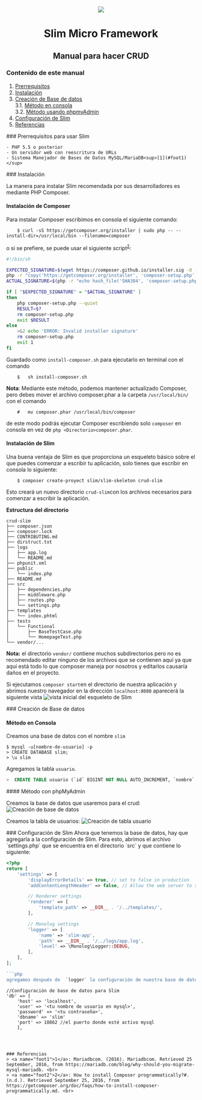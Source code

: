 <h3 align="center"><img src="resources/images/favicon.png" style="width=40px"></h3>
<h1 align="center">Slim Micro Framework</h1>
<h2 align="center">Manual para hacer CRUD</h2>

### Contenido de este manual
1. [Prerrequisitos](#prerrequisitos-para-usar-slim)<br>
2. [Instalación](#instalación)<br>
3. [Creación de Base de datos](#creación-de-base-de-datos)<br>
3.1. [Método en consola](#método-en-consola)<br>
3.2. [Método usando phpmyAdmin](#método-usando-phpmyadmin)<br>
4. [Configuración de Slim](#configuración-de-slim)<br>
5. [Referencias](#referencias)<br>


<section id="prerrequisitos">
### Prerrequisitos para usar Slim

	- PHP 5.5 o posterior
	- Un servidor web con reescritura de URLs 
	- Sistema Manejador de Bases de Datos MySQL/MariaDB<sup>[1](#foot1)</sup>
</section>

<section id="instalacion">
### Instalación

La manera para instalar Slim recomendada por sus desarrolladores es mediante PHP Composer.

#### Instalación de Composer 

Para instalar Composer escribimos en consola el siguiente comando:

```
	$ curl -sS https://getcomposer.org/installer | sudo php -- --install-dir=/usr/local/bin --filename=composer
```


o si se prefiere, se puede usar el siguiente script<sup>[2](#foot2)</sup>:

```sh
#!/bin/sh

EXPECTED_SIGNATURE=$(wget https://composer.github.io/installer.sig -O - -q)
php -r "copy('https://getcomposer.org/installer', 'composer-setup.php');"
ACTUAL_SIGNATURE=$(php -r "echo hash_file('SHA384', 'composer-setup.php');")

if [ "$EXPECTED_SIGNATURE" = "$ACTUAL_SIGNATURE" ]
then
    php composer-setup.php --quiet
    RESULT=$?
    rm composer-setup.php
    exit $RESULT
else
    >&2 echo 'ERROR: Invalid installer signature'
    rm composer-setup.php
    exit 1
fi

```
Guardado como `install-composer.sh` para ejecutarlo en terminal con el comando 

```
	$	sh install-composer.sh
```

**Nota**: Mediante este método, podemos mantener actualizado Composer, pero debes mover el archivo composer.phar a la carpeta `/usr/local/bin/` con el comando 

```
	# 	mv composer.phar /usr/local/bin/composer
```
de este modo podrás ejecutar Composer escribiendo solo `composer` en consola en vez de `php <Directorio>composer.phar`.


#### Instalación de Slim

Una buena ventaja de Slim es que proporciona un esqueleto básico sobre el que puedes comenzar a escribir tu aplicación, solo tienes que escribir en consola lo siguiente: 

```
	$ composer create-proyect slim/slim-skeleton crud-slim
```

Esto creará un nuevo directorio `crud-slim`con los archivos necesarios para comenzar a escribir la aplicación.

**Estructura del directorio** 

```
crud-slim
├── composer.json
├── composer.lock
├── CONTRIBUTING.md
├── dirstruct.txt
├── logs
│   ├── app.log
│   └── README.md
├── phpunit.xml
├── public
│   └── index.php
├── README.md
├── src
│   ├── dependencies.php
│   ├── middleware.php
│   ├── routes.php
│   └── settings.php
├── templates
│   └── index.phtml
├── tests
│   └── Functional
│       ├── BaseTestCase.php
│       └── HomepageTest.php
└── vendor/...

```

**Nota:** el directorio `vendor/` contiene muchos subdirectorios pero no es recomendado editar ninguno de los archivos que se contienen aquí ya que aquí está todo lo que composer maneja por nosotros y editarlos causaría daños en el proyecto.

Si ejecutamos `composer start`en el directorio de nuestra aplicación y abrimos nuestro navegador en la dirección `localhost:8080` aparecerá la siguiente vista
<img alt="vista inicial del esqueleto de Slim" src="resources/images/esqueleto.png">

</section>

<section id="bdd">
### Creación de Base de datos

<section id="consola">

#### Método en Consola
Creamos una base de datos con el nombre `slim` 

```
$ mysql -u[nombre-de-usuario] -p
> CREATE DATABASE slim;
> \u slim
```

Agregamos la tabla `usuario`.

```sql
>  CREATE TABLE usuario (`id` BIGINT NOT NULL AUTO_INCREMENT, `nombre` VARCHAR (250) NOT NULL, `correo` VARCHAR (250) NOT NULL, `clave_acceso` VARCHAR (250) NOT NULL, PRIMARY KEY (`id`));
```
</section>

<section id="phpmyadmin">
#### Método con phpMyAdmin

Creamos la base de datos que usaremos para el crud:
	<img src="resources/images/1.png" alt="Creación de base de datos">

Creamos la tabla de usuarios:
	<img src="resources/images/2.png" alt="Creación de tabla usuario">
</section>

</section>

<a name="config">
### Configuración de Slim
</a>
Ahora que tenemos la base de datos, hay que agregarla a la configuración de Slim. Para esto, abrimos el archivo `settings.php` que  se encuentra en el directorio `src` y que contiene lo siguiente:

```php
<?php
return [
    'settings' => [
        'displayErrorDetails' => true, // set to false in production
        'addContentLengthHeader' => false, // Allow the web server to send the content-length header

        // Renderer settings
        'renderer' => [
            'template_path' => __DIR__ . '/../templates/',
        ],

        // Monolog settings
        'logger' => [
            'name' => 'slim-app',
            'path' => __DIR__ . '/../logs/app.log',
            'level' => \Monolog\Logger::DEBUG,
        ],
    ],
];

```php
agregamos después de  `logger` la configuración de nuestra base de datos

```

	//Configuración de base de datos para Slim
	'db' => [
		'host' => 'localhost',
		'user' => '<tu nombre de usuario en mysql>',
		'password' => '<tu contraseña>',
		'dbname' => 'slim'
		'port' => 10862 //el puerto donde esté activo mysql
		],
		
```



### Referencias
> <a name="foot1">1</a>: Mariadbcom. (2016). Mariadbcom. Retrieved 25 September, 2016, from https://mariadb.com/blog/why-should-you-migrate-mysql-mariadb. <br>
> <a name="foot2">2</a>: How to install Composer programmatically?#. (n.d.). Retrieved September 25, 2016, from https://getcomposer.org/doc/faqs/how-to-install-composer-programmatically.md. <br>

